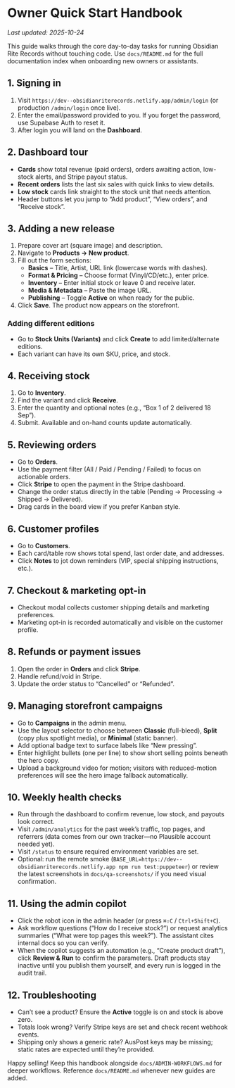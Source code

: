 # Owner Quick Start Handbook

_Last updated: 2025-10-24_

This guide walks through the core day-to-day tasks for running Obsidian Rite Records without touching code. Use `docs/README.md` for the full documentation index when onboarding new owners or assistants.

## 1. Signing in
1. Visit `https://dev--obsidianriterecords.netlify.app/admin/login` (or production `/admin/login` once live).
2. Enter the email/password provided to you. If you forget the password, use Supabase Auth to reset it.
3. After login you will land on the **Dashboard**.

## 2. Dashboard tour
- **Cards** show total revenue (paid orders), orders awaiting action, low-stock alerts, and Stripe payout status.
- **Recent orders** lists the last six sales with quick links to view details.
- **Low stock** cards link straight to the stock unit that needs attention.
- Header buttons let you jump to “Add product”, “View orders”, and “Receive stock”.

## 3. Adding a new release
1. Prepare cover art (square image) and description.
2. Navigate to **Products → New product**.
3. Fill out the form sections:
   - **Basics** – Title, Artist, URL link (lowercase words with dashes).
   - **Format & Pricing** – Choose format (Vinyl/CD/etc.), enter price.
   - **Inventory** – Enter initial stock or leave 0 and receive later.
   - **Media & Metadata** – Paste the image URL.
   - **Publishing** – Toggle **Active** on when ready for the public.
4. Click **Save**. The product now appears on the storefront.

### Adding different editions
- Go to **Stock Units (Variants)** and click **Create** to add limited/alternate editions.
- Each variant can have its own SKU, price, and stock.

## 4. Receiving stock
1. Go to **Inventory**.
2. Find the variant and click **Receive**.
3. Enter the quantity and optional notes (e.g., “Box 1 of 2 delivered 18 Sep”).
4. Submit. Available and on-hand counts update automatically.

## 5. Reviewing orders
- Go to **Orders**.
- Use the payment filter (All / Paid / Pending / Failed) to focus on actionable orders.
- Click **Stripe** to open the payment in the Stripe dashboard.
- Change the order status directly in the table (Pending → Processing → Shipped → Delivered).
- Drag cards in the board view if you prefer Kanban style.

## 6. Customer profiles
- Go to **Customers**.
- Each card/table row shows total spend, last order date, and addresses.
- Click **Notes** to jot down reminders (VIP, special shipping instructions, etc.).

## 7. Checkout & marketing opt-in
- Checkout modal collects customer shipping details and marketing preferences.
- Marketing opt-in is recorded automatically and visible on the customer profile.

## 8. Refunds or payment issues
1. Open the order in **Orders** and click **Stripe**.
2. Handle refund/void in Stripe.
3. Update the order status to “Cancelled” or “Refunded”.

## 9. Managing storefront campaigns
- Go to **Campaigns** in the admin menu.
- Use the layout selector to choose between **Classic** (full-bleed), **Split** (copy plus spotlight media), or **Minimal** (static banner).
- Add optional badge text to surface labels like “New pressing”.
- Enter highlight bullets (one per line) to show short selling points beneath the hero copy.
- Upload a background video for motion; visitors with reduced-motion preferences will see the hero image fallback automatically.

## 10. Weekly health checks
- Run through the dashboard to confirm revenue, low stock, and payouts look correct.
- Visit `/admin/analytics` for the past week’s traffic, top pages, and referrers (data comes from our own tracker—no Plausible account needed yet).
- Visit `/status` to ensure required environment variables are set.
- Optional: run the remote smoke (`BASE_URL=https://dev--obsidianriterecords.netlify.app npm run test:puppeteer`) or review the latest screenshots in `docs/qa-screenshots/` if you need visual confirmation.

## 11. Using the admin copilot
- Click the robot icon in the admin header (or press `⌘⇧C` / `Ctrl+Shift+C`).
- Ask workflow questions (“How do I receive stock?”) or request analytics summaries (“What were top pages this week?”). The assistant cites internal docs so you can verify.
- When the copilot suggests an automation (e.g., “Create product draft”), click **Review & Run** to confirm the parameters. Draft products stay inactive until you publish them yourself, and every run is logged in the audit trail.

## 12. Troubleshooting
- Can’t see a product? Ensure the **Active** toggle is on and stock is above zero.
- Totals look wrong? Verify Stripe keys are set and check recent webhook events.
- Shipping only shows a generic rate? AusPost keys may be missing; static rates are expected until they’re provided.

Happy selling! Keep this handbook alongside `docs/ADMIN-WORKFLOWS.md` for deeper workflows. Reference `docs/README.md` whenever new guides are added.
